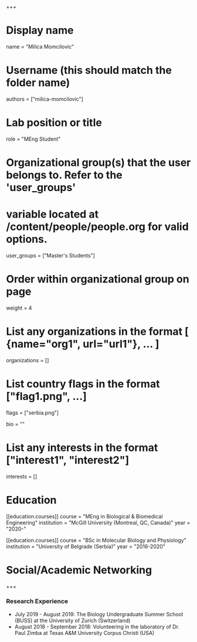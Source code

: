 +++
# Display name
name = "Milica Momcilovic"

# Username (this should match the folder name)
authors = ["milica-momcilovic"]

# Lab position or title
role = "MEng Student"

# Organizational group(s) that the user belongs to. Refer to the 'user_groups'
# variable located at /content/people/people.org for valid options.
user_groups = ["Master's Students"]

# Order within organizational group on page
weight = 4

# List any organizations in the format [ {name="org1", url="url1"}, ... ]
organizations = []

# List country flags in the format ["flag1.png", ...]
flags = ["serbia.png"]

bio = ""

# List any interests in the format ["interest1", "interest2"]
interests = []

# Education
[[education.courses]]
course = "MEng in Biological & Biomedical Engineering"
institution = "McGill University (Montreal, QC, Canada)"
year = "2020-"

[[education.courses]]
course = "BSc in Molecular Biology and Physiology"
institution = "University of Belgrade (Serbia)"
year = "2016-2020"

# Social/Academic Networking
+++

### Research Experience
- July 2019 - August 2019: The Biology Undergraduate Summer School (BUSS) at the
  University of Zurich (Switzerland)
- August 2018 - September 2018: Volunteering in the laboratory of Dr. Paul Zimba
  at Texas A&M University Corpus Christi (USA)

